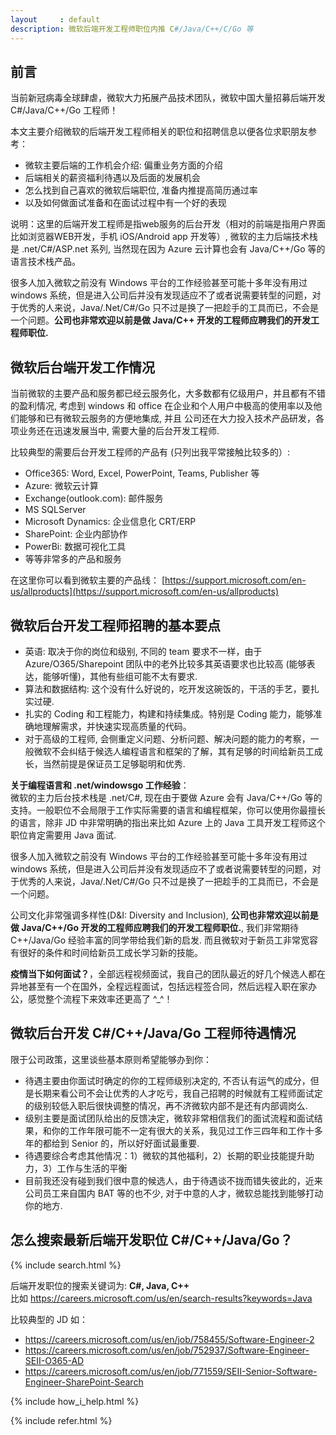 ```yaml
---
layout     : default
description: 微软后端开发工程师职位内推 C#/Java/C++/C/Go 等
---
```


## 前言

当前新冠病毒全球肆虐，微软大力拓展产品技术团队，微软中国大量招募后端开发 C#/Java/C++/Go 工程师！

本文主要介绍微软的后端开发工程师相关的职位和招聘信息以便各位求职朋友参考：

* 微软主要后端的工作机会介绍: 偏重业务方面的介绍
* 后端相关的薪资福利待遇以及后面的发展机会
* 怎么找到自己喜欢的微软后端职位, 准备内推提高简历通过率
* 以及如何做面试准备和在面试过程中有一个好的表现

说明：这里的后端开发工程师是指web服务的后台开发（相对的前端是指用户界面比如浏览器WEB开发，手机 iOS/Android app 开发等）, 微软的主力后端技术栈是 .net/C#/ASP.net 系列, 当然现在因为 Azure 云计算也会有 Java/C++/Go 等的语言技术栈产品。

很多人加入微软之前没有 Windows 平台的工作经验甚至可能十多年没有用过 windows 系统，但是进入公司后并没有发现适应不了或者说需要转型的问题，对于优秀的人来说，Java/.Net/C#/Go 只不过是换了一把趁手的工具而已，不会是一个问题。**公司也非常欢迎以前是做 Java/C++ 开发的工程师应聘我们的开发工程师职位.**


## 微软后台端开发工作情况

当前微软的主要产品和服务都已经云服务化，大多数都有亿级用户，并且都有不错的盈利情况, 考虑到 windows 和 office 在企业和个人用户中极高的使用率以及他们能够和已有微软云服务的方便地集成, 并且 公司还在大力投入技术产品研发，各项业务还在迅速发展当中, 需要大量的后台开发工程师. 

比较典型的需要后台开发工程师的产品有 (只列出我平常接触比较多的）: 
* Office365: Word, Excel, PowerPoint, Teams, Publisher 等
* Azure: 微软云计算
* Exchange(outlook.com): 邮件服务
* MS SQLServer
* Microsoft Dynamics: 企业信息化 CRT/ERP
* SharePoint: 企业内部协作
* PowerBi: 数据可视化工具
* 等等非常多的产品和服务

在这里你可以看到微软主要的产品线：
[https://support.microsoft.com/en-us/allproducts](https://support.microsoft.com/en-us/allproducts)

## 微软后台开发工程师招聘的基本要点

* 英语: 取决于你的岗位和级别, 不同的 team 要求不一样，由于 Azure/O365/Sharepoint 团队中的老外比较多其英语要求也比较高 (能够表达，能够听懂)，其他有些组可能不太有要求.
* 算法和数据结构: 这个没有什么好说的，吃开发这碗饭的，干活的手艺，要扎实过硬.
* 扎实的 Coding 和工程能力，构建和持续集成。特别是 Coding 能力，能够准确地理解需求，并快速实现高质量的代码。
* 对于高级的工程师, 会侧重定义问题、分析问题、解决问题的能力的考察，一般微软不会纠结于候选人编程语言和框架的了解，其有足够的时间给新员工成长，当然前提是保证员工足够聪明和优秀.

**关于编程语言和 .net/windowsgo 工作经验**：<br>
微软的主力后台技术栈是 .net/C#, 现在由于要做 Azure 会有 Java/C++/Go 等的支持。一般职位不会局限于工作实际需要的语言和编程框架，你可以使用你最擅长的语言，除非 JD 中非常明确的指出来比如 Azure 上的 Java 工具开发工程师这个职位肯定需要用 Java 面试.

很多人加入微软之前没有 Windows 平台的工作经验甚至可能十多年没有用过 windows 系统，但是进入公司后并没有发现适应不了或者说需要转型的问题，对于优秀的人来说，Java/.Net/C#/Go 只不过是换了一把趁手的工具而已，不会是一个问题。

公司文化非常强调多样性(D&I: Diversity and Inclusion), **公司也非常欢迎以前是做 Java/C++/Go 开发的工程师应聘我们的开发工程师职位.**, 我们非常期待 C++/Java/Go 经验丰富的同学带给我们新的启发. 而且微软对于新员工非常宽容有很好的条件和时间给新员工成长学习新的技能。

**疫情当下如何面试？**，全部远程视频面试，我自己的团队最近的好几个候选人都在异地甚至有一个在国外，全程远程面试，包括远程签合同，然后远程入职在家办公，感觉整个流程下来效率还更高了 ^_^！


## 微软后台开发 C#/C++/Java/Go 工程师待遇情况

限于公司政策，这里谈些基本原则希望能够办到你：
* 待遇主要由你面试时确定的你的工程师级别决定的, 不否认有运气的成分，但是长期来看公司不会让优秀的人才吃亏，我自己招聘的时候就有工程师面试定的级别较低入职后很快调整的情况，再不济微软内部不是还有内部调岗么.
* 级别主要是面试团队给出的反馈决定，微软非常相信我们的面试流程和面试结果，和你的工作年限可能不一定有很大的关系，我见过工作三四年和工作十多年的都给到 Senior 的，所以好好面试最重要.
* 待遇要综合考虑其他情况：1）微软的其他福利，2）长期的职业技能提升助力，3）工作与生活的平衡
* 目前我还没有碰到我们很中意的候选人，由于待遇谈不拢而错失彼此的，近来公司员工来自国内 BAT 等的也不少, 对于中意的人才，微软总能找到能够打动你的地方.


## 怎么搜索最新后端开发职位 C#/C++/Java/Go？
{% include search.html %} 

后端开发职位的搜索关键词为: **C#, Java, C++** <br>
比如 <a href="https://careers.microsoft.com/us/en/search-results?keywords=Java">https://careers.microsoft.com/us/en/search-results?keywords=Java</a>


比较典型的 JD 如：
* https://careers.microsoft.com/us/en/job/758455/Software-Engineer-2 
* https://careers.microsoft.com/us/en/job/752937/Software-Engineer-SEII-O365-AD
* https://careers.microsoft.com/us/en/job/771559/SEII-Senior-Software-Engineer-SharePoint-Search


{% include how_i_help.html %} 

{% include refer.html %} 




